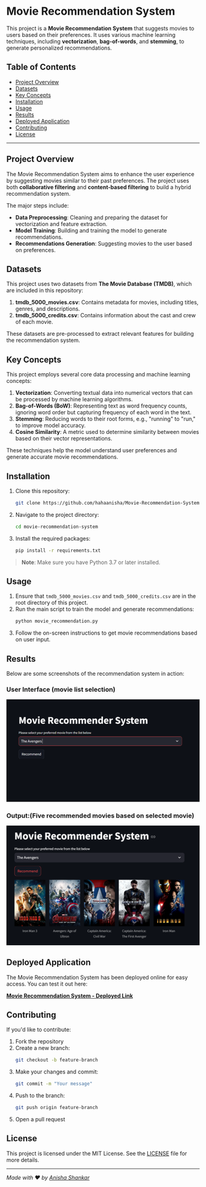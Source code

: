 # Movie Recommendation System

This project is a **Movie Recommendation System** that suggests movies to users based on their preferences. It uses various machine learning techniques, including **vectorization**, **bag-of-words**, and **stemming**, to generate personalized recommendations. 

## Table of Contents
- [Project Overview](#project-overview)
- [Datasets](#datasets)
- [Key Concepts](#key-concepts)
- [Installation](#installation)
- [Usage](#usage)
- [Results](#results)
- [Deployed Application](#deployed-application)
- [Contributing](#contributing)
- [License](#license)

---

## Project Overview

The Movie Recommendation System aims to enhance the user experience by suggesting movies similar to their past preferences. The project uses both **collaborative filtering** and **content-based filtering** to build a hybrid recommendation system. 

The major steps include:
- **Data Preprocessing**: Cleaning and preparing the dataset for vectorization and feature extraction.
- **Model Training**: Building and training the model to generate recommendations.
- **Recommendations Generation**: Suggesting movies to the user based on preferences.

## Datasets

This project uses two datasets from **The Movie Database (TMDB)**, which are included in this repository:
1. **tmdb_5000_movies.csv**: Contains metadata for movies, including titles, genres, and descriptions.
2. **tmdb_5000_credits.csv**: Contains information about the cast and crew of each movie.

These datasets are pre-processed to extract relevant features for building the recommendation system.

## Key Concepts

This project employs several core data processing and machine learning concepts:

1. **Vectorization**: Converting textual data into numerical vectors that can be processed by machine learning algorithms.
2. **Bag-of-Words (BoW)**: Representing text as word frequency counts, ignoring word order but capturing frequency of each word in the text.
3. **Stemming**: Reducing words to their root forms, e.g., "running" to "run," to improve model accuracy.
4. **Cosine Similarity**: A metric used to determine similarity between movies based on their vector representations.

These techniques help the model understand user preferences and generate accurate movie recommendations.

## Installation

1. Clone this repository:
    ```bash
    git clone https://github.com/hahaanisha/Movie-Recommendation-System.git
    ```
2. Navigate to the project directory:
    ```bash
    cd movie-recommendation-system
    ```
3. Install the required packages:
    ```bash
    pip install -r requirements.txt
    ```

> **Note**: Make sure you have Python 3.7 or later installed.

## Usage

1. Ensure that `tmdb_5000_movies.csv` and `tmdb_5000_credits.csv` are in the root directory of this project.
2. Run the main script to train the model and generate recommendations:
    ```bash
    python movie_recommendation.py
    ```
3. Follow the on-screen instructions to get movie recommendations based on user input.

## Results

Below are some screenshots of the recommendation system in action:

### User Interface (movie list selection)
![Sample Output](ss1.png)

### Output:(Five recommended movies based on selected movie)
![Movie List Interface](ss2.png)

## Deployed Application

The Movie Recommendation System has been deployed online for easy access. You can test it out here:

**[Movie Recommendation System - Deployed Link](https://anisha-movie-recommendation.streamlit.app/)**

## Contributing

If you'd like to contribute:
1. Fork the repository
2. Create a new branch:
    ```bash
    git checkout -b feature-branch
    ```
3. Make your changes and commit:
    ```bash
    git commit -m "Your message"
    ```
4. Push to the branch:
    ```bash
    git push origin feature-branch
    ```
5. Open a pull request

## License

This project is licensed under the MIT License. See the [LICENSE](LICENSE) file for more details.

---

*Made with ❤️ by [Anisha Shankar](https://github.com/hahaanisha)*


